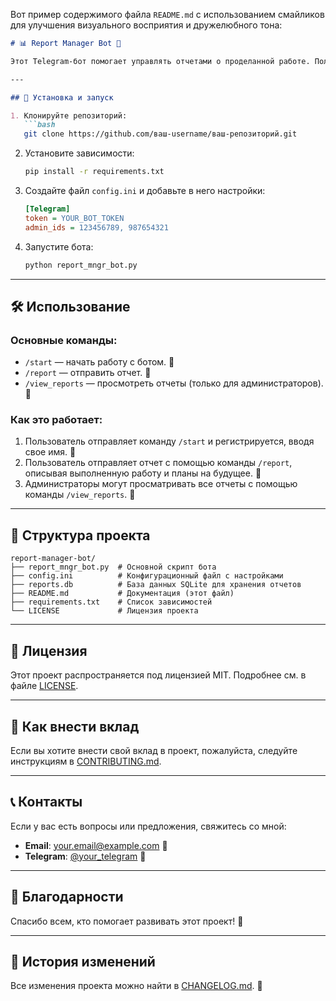Вот пример содержимого файла `README.md` с использованием смайликов для улучшения визуального восприятия и дружелюбного тона:

```markdown
# 📊 Report Manager Bot 🤖

Этот Telegram-бот помогает управлять отчетами о проделанной работе. Пользователи могут отправлять отчеты, а администраторы — просматривать их. 📝👀

---

## 🚀 Установка и запуск

1. Клонируйте репозиторий:
   ```bash
   git clone https://github.com/ваш-username/ваш-репозиторий.git
   ```

2. Установите зависимости:
   ```bash
   pip install -r requirements.txt
   ```

3. Создайте файл `config.ini` и добавьте в него настройки:
   ```ini
   [Telegram]
   token = YOUR_BOT_TOKEN
   admin_ids = 123456789, 987654321
   ```

4. Запустите бота:
   ```bash
   python report_mngr_bot.py
   ```

---

## 🛠 Использование

### Основные команды:
- `/start` — начать работу с ботом. 🏁
- `/report` — отправить отчет. 📝
- `/view_reports` — просмотреть отчеты (только для администраторов). 👀

### Как это работает:
1. Пользователь отправляет команду `/start` и регистрируется, вводя свое имя. 👤
2. Пользователь отправляет отчет с помощью команды `/report`, описывая выполненную работу и планы на будущее. 📅
3. Администраторы могут просматривать все отчеты с помощью команды `/view_reports`. 📜

---

## 📂 Структура проекта

```
report-manager-bot/
├── report_mngr_bot.py  # Основной скрипт бота
├── config.ini          # Конфигурационный файл с настройками
├── reports.db          # База данных SQLite для хранения отчетов
├── README.md           # Документация (этот файл)
├── requirements.txt    # Список зависимостей
└── LICENSE             # Лицензия проекта
```

---

## 📜 Лицензия

Этот проект распространяется под лицензией MIT. Подробнее см. в файле [LICENSE](LICENSE).

---

## 🤝 Как внести вклад

Если вы хотите внести свой вклад в проект, пожалуйста, следуйте инструкциям в [CONTRIBUTING.md](CONTRIBUTING.md).

---

## 📞 Контакты

Если у вас есть вопросы или предложения, свяжитесь со мной:
- **Email**: your.email@example.com 📧
- **Telegram**: [@your_telegram](https://t.me/your_telegram) 📲

---

## 🙏 Благодарности

Спасибо всем, кто помогает развивать этот проект! 💖

---

## 📅 История изменений

Все изменения проекта можно найти в [CHANGELOG.md](CHANGELOG.md). 📜
```
